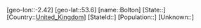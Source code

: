 ﻿---
location: [53.6,-2.42]
type: City
tags:
- geo/City


SpocWebEntityId: 29261
isDeleted: false
confidential: public

---
[geo-lon::-2.42]
[geo-lat::53.6]
[name::Bolton]
[State::]
[Country::[United_Kingdom](geo/Continent/Europe/United_Kingdom.md)]
[StateId::]
[Population::]
[Unknown::]

